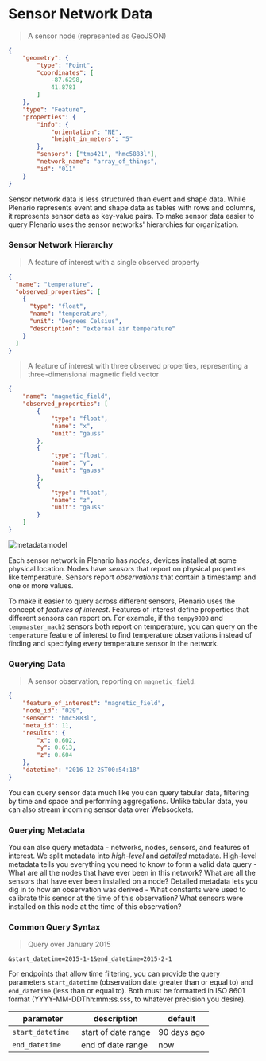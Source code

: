 # Sensor Network Data

> A sensor node (represented as GeoJSON)

```json
{
    "geometry": {
        "type": "Point",
        "coordinates": [
            -87.6298,
            41.8781
        ]
    },
    "type": "Feature",
    "properties": {
        "info": {
			"orientation": "NE",
			"height_in_meters": "5"
		},
        "sensors": ["tmp421", "hmc5883l"],
        "network_name": "array_of_things",
        "id": "011"
    }
}
```

Sensor network data is less structured than event and shape data.
While Plenario represents event and shape data as tables with rows and columns,
it represents sensor data as key-value pairs.
To make sensor data easier to query
Plenario uses the sensor networks' hierarchies for organization.

### Sensor Network Hierarchy

> A feature of interest with a single observed property

```json
{
  "name": "temperature",
  "observed_properties": [
	{
	  "type": "float",
	  "name": "temperature",
	  "unit": "Degrees Celsius",
	  "description": "external air temperature"
	}
  ]
}
```

> A feature of interest with three observed properties, representing a three-dimensional magnetic field vector

```json
{
	"name": "magnetic_field",
	"observed_properties": [
	    {
	        "type": "float",
	        "name": "x",
			"unit": "gauss"
	    },
	    {
	        "type": "float",
	        "name": "y",
			"unit": "gauss"
	    },
	    {
	        "type": "float",
	        "name": "z",
			"unit": "gauss"
	    }
	]
}
```

![metadatamodel](https://cloud.githubusercontent.com/assets/19937363/18366166/3a8cc5e4-75db-11e6-83ea-027afaef6f0e.png)

Each sensor network in Plenario has _nodes_, devices installed at some physical location.
Nodes have _sensors_ that report on physical properties like temperature.
Sensors report _observations_ that contain a timestamp and one or more values.

To make it easier to query across different sensors,
Plenario uses the concept of _features of interest_.
Features of interest define properties that different sensors can report on.
For example, if the `tempy9000` and `tempmaster_mach2` sensors both report on temperature,
you can query on the `temperature` feature of interest to find temperature observations
instead of finding and specifying every temperature sensor in the network.

### Querying Data

> A sensor observation, reporting on `magnetic_field`.

```json
{
	"feature_of_interest": "magnetic_field",
	"node_id": "029",
	"sensor": "hmc5883l",
	"meta_id": 11,
	"results": {
		"x": 0.602,
		"y": 0.613,
		"z": 0.604
	},
	"datetime": "2016-12-25T00:54:18"
}
```

You can query sensor data much like you can query tabular data,
filtering by time and space and performing aggregations.
Unlike tabular data, you can also stream incoming sensor data over Websockets.

### Querying Metadata

You can also query metadata - networks, nodes, sensors, and features of interest.
We split metadata into _high-level_ and _detailed_ metadata.
High-level metadata tells you everything you need to know to form a valid data query -
What are all the nodes that have ever been in this network?
What are all the sensors that have ever been installed on a node?
Detailed metadata lets you dig in to how an observation was derived -
What constants were used to calibrate this sensor at the time of this observation?
What sensors were installed on this node at the time of this observation?

### Common Query Syntax

> Query over January 2015

```
&start_datetime=2015-1-1&end_datetime=2015-2-1
```

For endpoints that allow time filtering, you can provide the query parameters `start_datetime` (observation date greater than or equal to) and `end_datetime` (less than or equal to). Both must be formatted in ISO 8601 format (YYYY-MM-DDThh:mm:ss.sss, to whatever precision you desire).

|parameter|description|default
|---|---|---|
|`start_datetime `|start of date range|90 days ago|
|`end_datetime `|end of date range|now|
